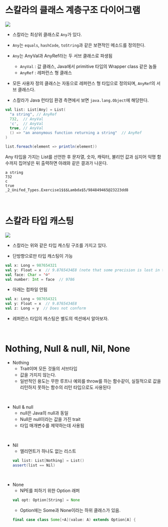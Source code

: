 # 스칼라의 클래스 계층구조 다이어그램
<img src="_2_Unifed_Types/unified-types-diagram.png"/>
</br>

* 스칼라는 최상위 클래스로 ```Any```가 있다.

* ```Any```는 ```equals```, ```hashCode```, ```toString```과 같은 보편적인 메소드를 정의한다.

* ```Any```는 AnyVal과 AnyRef라는 두 서브 클래스로 파생됨
  * ```AnyVal``` : 값 클래스, Java에서 primitive 타입의 Wrapper class 같은 놈들
  * ```AnyRef``` : 레퍼런스 형 클래스

* 모든 사용자 정의 클래스는 자동으로 레퍼런스 형 타입으로 정의되며, ```AnyRef```의 서브 클래스다.

* 스칼라가 Java 런타임 환경 측면에서 보면 ```java.lang.Object```에 해당한다. 

```scala
val list: List[Any] = List(
  "a string", // AnyRef
  732,  // AnyVal
  'c',  // AnyVal
  true, // AnyVal
  () => "an anonymous function returning a string"  // AnyRef
)

list.foreach(element => println(element))
```
Any 타입을 가지는 List를 선언한 후  문자열, 숫자, 캐릭터, 불리언 값과 심지어 익명 함수까지 집어넣은 뒤 출력하면 아래와 같은 결과가 나온다.
```
a string
732
c
true
_2_Unifed_Types.Exercise1$$$Lambda$5/984849465@23223dd8
```

</br>

# 스칼라 타입 캐스팅
<img src="_2_Unifed_Types/type-casting-diagram.png"/>
</br>

* 스칼라는 위와 같은 타입 캐스팅 구조를 가지고 있다.

* 단방향으로만 타입 캐스팅이 가능

```scala
val x: Long = 987654321
val y: Float = x  // 9.8765434E8 (note that some precision is lost in this case)
val face: Char = '☺'
val number: Int = face  // 9786
```
* 아래는 컴파일 안됨
```scala
val x: Long = 987654321
val y: Float = x  // 9.8765434E8
val z: Long = y  // Does not conform
```
* 레퍼런스 타입의 캐스팅은 별도의 섹션에서 알아보자.
</br>

# Nothing, Null & null, Nil, None
* Nothing
  * Trait이며 모든 것들의 서브타입
  * 값을 가지지 않는다.
  * 일반적인 용도는 무한 루프나 예외를 throw를 하는 함수같이, 실질적으로 값을 리턴하지 못하는 함수의 리턴 타입으로도 사용된다
</br>

* Null & null
  * null은 Java의 null과 동일
  * Null은 null이라는 값을 가진 trait
  * 타입 매개변수를 제약하는데 사용됨
</br>

* Nil
  * 엘리먼트가 하나도 없는 리스트
  ```scala
  val list: List[Nothing] = List()
  assert(list == Nil)
  ```
</br>

* None
  * NPE를 피하기 위한 Option 래퍼
  ```scala
  val opt: Option[String] = None
  ```
  * Option에는 Some과 None이라는 하위 클래스가 있음.
  ```scala
  final case class Some[+A](value: A) extends Option[A] {
  ```
